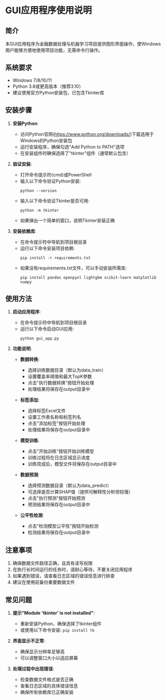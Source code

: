 # GUI应用程序使用说明

## 简介

本GUI应用程序为金融数据处理与机器学习项目提供图形界面操作，使Windows用户能够方便地使用项目功能，无需命令行操作。

## 系统要求

- Windows 7/8/10/11
- Python 3.8或更高版本（推荐3.10）
- 建议使用官方Python安装包，已包含Tkinter库

## 安装步骤

1. **安装Python**:
   - 访问Python官网(https://www.python.org/downloads/)下载适用于Windows的Python安装包
   - 运行安装程序，确保勾选"Add Python to PATH"选项
   - 在安装组件时确保选择了"tkinter"组件（通常默认包含）

2. **验证安装**:
   - 打开命令提示符(cmd)或PowerShell
   - 输入以下命令验证Python安装:
     ```
     python --version
     ```
   - 输入以下命令验证Tkinter是否可用:
     ```
     python -m tkinter
     ```
   - 如果弹出一个简单的窗口，说明Tkinter安装正确

3. **安装依赖库**:
   - 在命令提示符中导航到项目根目录
   - 运行以下命令安装项目依赖:
     ```
     pip install -r requirements.txt
     ```
   - 如果没有requirements.txt文件，可以手动安装所需库:
     ```
     pip install pandas openpyxl lightgbm scikit-learn matplotlib numpy
     ```

## 使用方法

1. **启动应用程序**:
   - 在命令提示符中导航到项目根目录
   - 运行以下命令启动GUI应用:
     ```
     python gui_app.py
     ```

2. **功能说明**:
   - **数据转换**:
     - 选择训练数据目录（默认为data_train）
     - 设置覆盖率阈值和最大TopK参数
     - 点击"执行数据转换"按钮开始处理
     - 处理结果将保存在output目录中

   - **标签添加**:
     - 选择标签Excel文件
     - 设置工作表名称和标签列名
     - 点击"添加标签"按钮开始处理
     - 处理结果将保存在output目录中

   - **模型训练**:
     - 点击"开始训练"按钮开始训练模型
     - 训练过程将在日志区域显示进度
     - 训练完成后，模型文件将保存在output目录中

   - **数据预测**:
     - 选择预测数据目录（默认为data_predict）
     - 可选择是否计算SHAP值（提供可解释性分析但较慢）
     - 点击"执行预测"按钮开始预测
     - 预测结果将保存在output目录中

   - **公平性检测**:
     - 点击"检测模型公平性"按钮开始检测
     - 检测结果将保存在output目录中

## 注意事项

1. 确保数据文件路径正确，且具有读写权限
2. 在执行长时间运行的任务时，请耐心等待，不要关闭应用程序
3. 如果遇到错误，请查看日志区域的错误信息进行排查
4. 建议在使用前备份重要数据文件

## 常见问题

1. **提示"Module 'tkinter' is not installed"**:
   - 重新安装Python，确保选择了tkinter组件
   - 或使用以下命令安装: `pip install tk`

2. **界面显示不正常**:
   - 确保显示分辨率足够高
   - 可以调整窗口大小以适应屏幕

3. **处理过程中出现错误**:
   - 检查数据文件格式是否正确
   - 查看日志区域的具体错误信息
   - 确保所有依赖库已正确安装